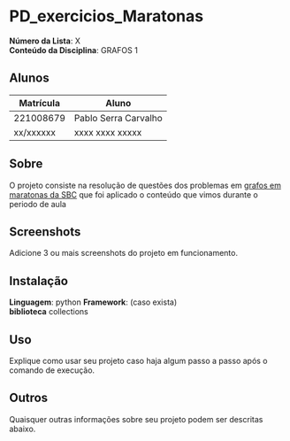 
# PD_exercicios_Maratonas


**Número da Lista**: X<br>
**Conteúdo da Disciplina**: GRAFOS 1

## Alunos
|Matrícula | Aluno |
| -- | -- |
| 221008679 | Pablo Serra Carvalho |
| xx/xxxxxx  |  xxxx xxxx xxxxx |

## Sobre 
O projeto consiste na resolução de questões dos problemas em [grafos em maratonas da SBC](https://github.com/Pabloserrapxx/PD_exercicios_Maratonas/blob/main/PROBLEMASMARATONAGRAFOS.pdf) que foi aplicado o conteúdo que vimos durante o periodo de aula

## Screenshots
Adicione 3 ou mais screenshots do projeto em funcionamento.

## Instalação 
**Linguagem**: python
**Framework**: (caso exista)<br>
**biblioteca** collections

## Uso 
Explique como usar seu projeto caso haja algum passo a passo após o comando de execução.

## Outros 
Quaisquer outras informações sobre seu projeto podem ser descritas abaixo.
